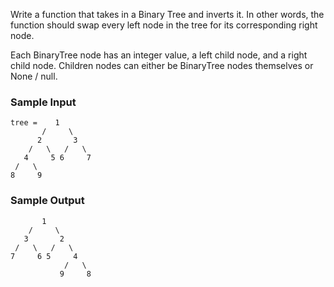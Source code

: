 Write a function that takes in a Binary Tree and inverts it. In other words, the function should swap every left node in the tree for its corresponding right node.

Each BinaryTree node has an integer value, a left child node, and a right child node. 
Children nodes can either be BinaryTree nodes themselves or None / null.

### Sample Input
```
tree =    1
       /     \
      2       3
    /   \   /   \
   4     5 6     7
 /   \
8     9
```

### Sample Output
```
       1
    /     \
   3       2
 /   \   /   \
7     6 5     4
            /   \
           9     8
```
